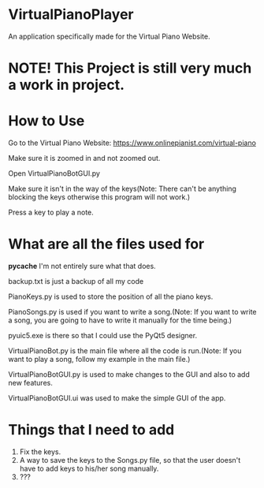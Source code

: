 # VirtualPianoPlayer
An application specifically made for the Virtual Piano Website.

# NOTE! This Project is still very much a work in project.

# How to Use
Go to the Virtual Piano Website: https://www.onlinepianist.com/virtual-piano

Make sure it is zoomed in and not zoomed out.

Open VirtualPianoBotGUI.py

Make sure it isn't in the way of the keys(Note: There can't be anything blocking the keys otherwise this program will not work.)

Press a key to play a note.

# What are all the files used for
__pycache__ I'm not entirely sure what that does. 

backup.txt is just a backup of all my code

PianoKeys.py is used to store the position of all the piano keys.

PianoSongs.py is used if you want to write a song.(Note: If you want to write a song, you are going to have to write it manually for the time being.)

pyuic5.exe is there so that I could use the PyQt5 designer.

VirtualPianoBot.py is the main file where all the code is run.(Note: If you want to play a song, follow my example in the main file.)

VirtualPianoBotGUI.py is used to make changes to the GUI and also to add new features.

VirtualPianoBotGUI.ui was used to make the simple GUI of the app.

# Things that I need to add

1. Fix the keys.
2. A way to save the keys to the Songs.py file, so that the user doesn't have to add keys to his/her song manually. 
3. ???
